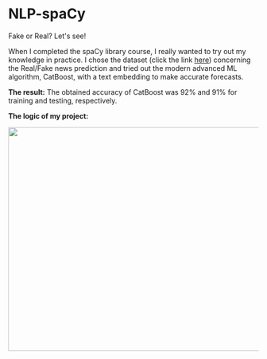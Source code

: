 # NLP-spaCy
Fake or Real? Let's see!

When I completed the spaCy library course, I really wanted to try out my knowledge in practice. I chose the dataset (click the link [here](https://www.kaggle.com/datasets/rajatkumar30/fake-news))
concerning the Real/Fake news prediction and tried out the modern advanced ML algorithm, CatBoost, with a text embedding to make accurate forecasts. 

**The result:**
The obtained accuracy of CatBoost was 92% and 91% for training and testing, respectively. 

**The logic of my project:**

<image src="https://github.com/AlexeiRozhenko/NLP-spaCy/assets/136263079/b0e51c2a-aa8f-47e2-9ade-90dff9277ac9" width="800" height="450">
